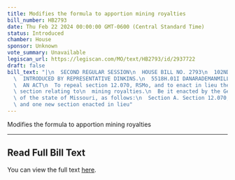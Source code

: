 ```yaml
---
title: Modifies the formula to apportion mining royalties
bill_number: HB2793
date: Thu Feb 22 2024 00:00:00 GMT-0600 (Central Standard Time)
status: Introduced
chamber: House
sponsor: Unknown
vote_summary: Unavailable
legiscan_url: https://legiscan.com/MO/text/HB2793/id/2937722
draft: false
bill_text: "|\n  SECOND REGULAR SESSION\n  HOUSE BILL NO. 2793\n  102ND GENERAL ASSEMBLY\n\
  \  INTRODUCED BY REPRESENTATIVE DINKINS.\n  5518H.01I DANARADEMANMILLER,ChiefClerk\n\
  \  AN ACT\n  To repeal section 12.070, RSMo, and to enact in lieu thereof one new\
  \ section relating to\n  mining royalties.\n  Be it enacted by the General Assembly\
  \ of the state of Missouri, as follows:\n  Section A. Section 12.070, RSMo, is repealed\
  \ and one new section enacted in lieu"
---
```

Modifies the formula to apportion mining royalties

---

## Read Full Bill Text

You can view the full text [here](https://legiscan.com/MO/text/HB2793/id/2937722).

